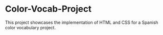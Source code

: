 # Color-Vocab-Project
This project showcases  the implementation of HTML and CSS for a Spanish color vocabulary project.
